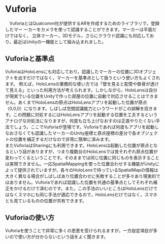 # Vuforia  
　VuforiaとはQualcomm社が提供するARを作成するためのライブラリで，登録したマー
ーカーをカメラを使って認識することができます。マーカーは平面だけではなく，
立体マーカー，3Dモデル，さらにクラウド認識にも対応しており，最近はUnityの一機能として組み込まれました。  

## Vuforiaと基準点
 VuforiaはHoloLensにも対応しており，認識したマーカーの位置に3Dオブジェクトを出すだけではなく，マーカーを基準点として扱うという使い方もよくされます。
 例えば，HoloLensの業務的な使い方では「壁を見ると配管や鉄骨が透けて見える」といった利用方法が考えられます。しかしながら，HoloLensは自分が現実でいる位置をUnityで作った部屋の位置に自動で対応させることはできません。あくまでHoloLensの原点はHoloLensアプリを起動した位置が原点（0,0,0）になります。しばしば空間認識能力というワードがこの誤解を招きます。この問題に対処するにはHoloLensアプリを起動する位置を工夫するというアナログな対処法になりますが，何度も立ち上げなおすのは正直やりたくない手法でしょう。ここでVuforiaが登場です。Vuforiaであれば何度もアプリを起動しなおさなくても認識したマーカーのUnity座標と原点座標の差分で各オブジェクトの位置を補正するだけなので非常に簡単に済みます。  
 またVuforiaはSharingにも利用できます。HoloLensは起動した位置が原点となるという話がありますが，つまり複数台のHoloLensでは皆それぞれ原点位置が変わってくるということです。そのままでは同じ位置に同じものを表示することは実現できません。一応SpatialMappingを使った位置合わせする機能がUnityによって提供されていますが，各々のHoloLensで持っているSpatialMapの情報は大きく異なる場合がしばしばあり位置合わせに失敗することが多々あり現実的ではありません。Vuforiaであれば認識した位置を共通の基準点としてそれぞれ補正をかけるだけで済むのです。また，この手法のいいところはHoloLensだけではなくスマホにも同じ手法が適応できるので，HoloLensだけではなく，スマホとも見ているものの位置が共有できます。  

## Vuforiaの使い方
 Vuforiaを使うことで非常に多くの恩恵を受けられるますが，一方設定項目が多いので使い方が分からないという話をよく聞きます。
